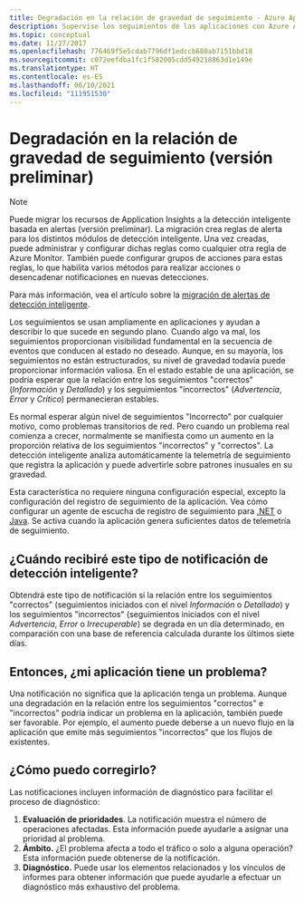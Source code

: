 ```yaml
---
title: Degradación en la relación de gravedad de seguimiento - Azure Application Insights
description: Supervise los seguimientos de las aplicaciones con Azure Application Insights para detectar patrones poco habituales de telemetría de seguimiento con detección inteligente.
ms.topic: conceptual
ms.date: 11/27/2017
ms.openlocfilehash: 776469f5e5cdab7796df1edccb680ab7151bbd18
ms.sourcegitcommit: c072eefdba1fc1f582005cdd549218863d1e149e
ms.translationtype: HT
ms.contentlocale: es-ES
ms.lasthandoff: 06/10/2021
ms.locfileid: "111951530"
---
```

# <a name="degradation-in-trace-severity-ratio-preview"></a>Degradación en la relación de gravedad de seguimiento (versión preliminar)

>[!NOTE]
>Puede migrar los recursos de Application Insights a la detección inteligente basada en alertas (versión preliminar). La migración crea reglas de alerta para los distintos módulos de detección inteligente. Una vez creadas, puede administrar y configurar dichas reglas como cualquier otra regla de Azure Monitor. También puede configurar grupos de acciones para estas reglas, lo que habilita varios métodos para realizar acciones o desencadenar notificaciones en nuevas detecciones.
>
> Para más información, vea el artículo sobre la [migración de alertas de detección inteligente](../alerts/alerts-smart-detections-migration.md).
> 

Los seguimientos se usan ampliamente en aplicaciones y ayudan a describir lo que sucede en segundo plano. Cuando algo va mal, los seguimientos proporcionan visibilidad fundamental en la secuencia de eventos que conducen al estado no deseado. Aunque, en su mayoría, los seguimientos no están estructurados, su nivel de gravedad todavía puede proporcionar información valiosa. En el estado estable de una aplicación, se podría esperar que la relación entre los seguimientos "correctos" (*Información* y *Detallado*) y los seguimientos "incorrectos" (*Advertencia*, *Error* y *Crítico*) permanecieran estables. 

Es normal esperar algún nivel de seguimientos "Incorrecto" por cualquier motivo, como problemas transitorios de red. Pero cuando un problema real comienza a crecer, normalmente se manifiesta como un aumento en la proporción relativa de los seguimientos "incorrectos" y "correctos". La detección inteligente analiza automáticamente la telemetría de seguimiento que registra la aplicación y puede advertirle sobre patrones inusuales en su gravedad.

Esta característica no requiere ninguna configuración especial, excepto la configuración del registro de seguimiento de la aplicación. Vea cómo configurar un agente de escucha de registro de seguimiento para [.NET](./asp-net-trace-logs.md) o [Java](./java-in-process-agent.md). Se activa cuando la aplicación genera suficientes datos de telemetría de seguimiento.

## <a name="when-would-i-get-this-type-of-smart-detection-notification"></a>¿Cuándo recibiré este tipo de notificación de detección inteligente?
Obtendrá este tipo de notificación si la relación entre los seguimientos "correctos" (seguimientos iniciados con el nivel *Información* o *Detallado*) y los seguimientos "incorrectos" (seguimientos iniciados con el nivel *Advertencia*, *Error* o *Irrecuperable*) se degrada en un día determinado, en comparación con una base de referencia calculada durante los últimos siete días.

## <a name="does-my-app-definitely-have-a-problem"></a>Entonces, ¿mi aplicación tiene un problema?
Una notificación no significa que la aplicación tenga un problema. Aunque una degradación en la relación entre los seguimientos "correctos" e "incorrectos" podría indicar un problema en la aplicación, también puede ser favorable. Por ejemplo, el aumento puede deberse a un nuevo flujo en la aplicación que emite más seguimientos "incorrectos" que los flujos de existentes.

## <a name="how-do-i-fix-it"></a>¿Cómo puedo corregirlo?
Las notificaciones incluyen información de diagnóstico para facilitar el proceso de diagnóstico:
1. **Evaluación de prioridades**. La notificación muestra el número de operaciones afectadas. Esta información puede ayudarle a asignar una prioridad al problema.
2. **Ámbito.** ¿El problema afecta a todo el tráfico o solo a alguna operación? Esta información puede obtenerse de la notificación.
3. **Diagnóstico.** Puede usar los elementos relacionados y los vínculos de informes para obtener información que puede ayudarle a efectuar un diagnóstico más exhaustivo del problema.